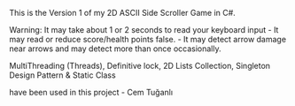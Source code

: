 This is the Version 1 of my 2D ASCII Side Scroller Game in C#.

Warning: 
It may take about 1 or 2 seconds to read your keyboard input - 
It may read or reduce score/health points false. - 
It may detect arrow damage near arrows and may detect more than once occasionally.

MultiThreading (Threads),
Definitive lock,
2D Lists Collection,
Singleton Design Pattern &
Static Class

have been used in this project - Cem Tuğanlı
